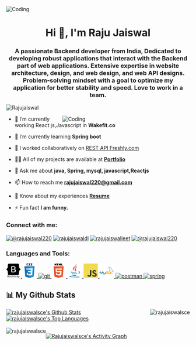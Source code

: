 <img border-radius="20px" alt="Coding" width="100%" height="250px" src="https://visme.co/blog/wp-content/uploads/2019/10/animated-presentation-software-header-wide.gif">


<h1 align="center">Hi 👋, I'm Raju Jaiswal</h1>
<h3 align="center">A passionate Backend developer from India, Dedicated to developing robust applications that interact with the Backend part of web applications. Extensive expertise in website architecture, design, and web design, and web API designs. Problem-solving mindset with a goal to optimize my application for better stability and speed. Love to work in a team.</h3>

<p align="left"> <img src="https://komarev.com/ghpvc/?username=Rajujaiswal&label=Profile%20views&color=0e75b6&style=flat" alt="Rajujaiswal" /> </p>


<img align="right" alt="Coding" width="350" height="80%" src="https://i.pinimg.com/originals/50/83/e0/5083e0a2a7dcaae07c142e8b87036a27.gif">


- 🔭 I’m currently working React js,Javascript in **Wakefit.co**

- 🌱 I’m currently learning **Spring boot**

- 👯 I worked collaboratively on [REST API Freshly.com](https://github.com/CYNO28/Freshly)

- 👨‍💻 All of my projects are available at  <a href="https://Rajujaiswal.github.io/RajujaiswalPortfolio/"> **Portfolio** </a>

- 💬 Ask me about **java, Spring, mysql, javascript,Reactjs**

- 📫 How to reach me **rajujaiswal220@gmail.com**

- 📄 Know about my experiences <a href="https://drive.google.com/file/d/1po1etne1_5yvrOsG2FsTJFwKIJecbEaJ/view?usp=sharing">**Resume** </a>

- ⚡ Fun fact **I am funny.**

<h3 align="left">Connect with me:</h3>
<p align="left">
<a href="https://twitter.com/@rajujaiswal220" target="blank"><img align="center" src="https://raw.githubusercontent.com/rahuldkjain/github-profile-readme-generator/master/src/images/icons/Social/twitter.svg" alt="@rajujaiswal220" height="30" width="40" /></a>
<a href="https://linkedin.com/in/raju-jaiswal-49963524a" target="blank"><img align="center" src="https://raw.githubusercontent.com/rahuldkjain/github-profile-readme-generator/master/src/images/icons/Social/linked-in-alt.svg" alt="rajujaiswaldl" height="30" width="40" /></a>
<a href="https://leetcode.com/rajujaiswalsce/" target="blank"><img align="center" src="https://raw.githubusercontent.com/rahuldkjain/github-profile-readme-generator/master/src/images/icons/Social/leet-code.svg" alt="rajujaiswalleet" height="30" width="40" /></a>
<a href="https://www.hackerrank.com/rajujaiswal220?hr_r=1" target="blank"><img align="center" src="https://raw.githubusercontent.com/rahuldkjain/github-profile-readme-generator/master/src/images/icons/Social/hackerrank.svg" alt="@rajujaiswal220" height="30" width="40" /></a>
</p>

<h3 align="left">Languages and Tools:</h3>
<p align="left"> <a href="https://getbootstrap.com" target="_blank" rel="noreferrer"> <img src="https://raw.githubusercontent.com/devicons/devicon/master/icons/bootstrap/bootstrap-plain-wordmark.svg" alt="bootstrap" width="40" height="40"/> </a> <a href="https://www.w3schools.com/css/" target="_blank" rel="noreferrer"> <img src="https://raw.githubusercontent.com/devicons/devicon/master/icons/css3/css3-original-wordmark.svg" alt="css3" width="40" height="40"/> </a> <a href="https://git-scm.com/" target="_blank" rel="noreferrer"> <img src="https://www.vectorlogo.zone/logos/git-scm/git-scm-icon.svg" alt="git" width="40" height="40"/> </a> <a href="https://www.w3.org/html/" target="_blank" rel="noreferrer"> <img src="https://raw.githubusercontent.com/devicons/devicon/master/icons/html5/html5-original-wordmark.svg" alt="html5" width="40" height="40"/> </a> <a href="https://www.java.com" target="_blank" rel="noreferrer"> <img src="https://raw.githubusercontent.com/devicons/devicon/master/icons/java/java-original.svg" alt="java" width="40" height="40"/> </a> <a href="https://developer.mozilla.org/en-US/docs/Web/JavaScript" target="_blank" rel="noreferrer"> <img src="https://raw.githubusercontent.com/devicons/devicon/master/icons/javascript/javascript-original.svg" alt="javascript" width="40" height="40"/> </a> <a href="https://www.mysql.com/" target="_blank" rel="noreferrer"> <img src="https://raw.githubusercontent.com/devicons/devicon/master/icons/mysql/mysql-original-wordmark.svg" alt="mysql" width="40" height="40"/> </a> <a href="https://postman.com" target="_blank" rel="noreferrer"> <img src="https://www.vectorlogo.zone/logos/getpostman/getpostman-icon.svg" alt="postman" width="40" height="40"/> </a> <a href="https://spring.io/" target="_blank" rel="noreferrer"> <img src="https://www.vectorlogo.zone/logos/springio/springio-icon.svg" alt="spring" width="40" height="40"/> </a> </p>

## 📊 My Github Stats
<!--   <br/> -->
<img align="right" src="https://i.pinimg.com/originals/da/c3/8f/dac38faf997774aa22a78ec3b6283444.gif" alt="rajujaiswalsce"  />
   <a href="https://github.com/rajujaiswalsce/github-readme-stats"><img alt="rajujaiswalsce's Github Stats" src="https://github-readme-stats.vercel.app/api?username=rajujaiswal&show_icons=true&count_private=true&theme=react&hide_border=true&bg_color=0D1117" /></a>
  <a href="https://github.com/rajujaiswalsce/github-readme-stats"><img alt="rajujaiswalsce's Top Languages" src="https://github-readme-stats.vercel.app/api/top-langs/?username=rajujaiswalsce&langs_count=8&count_private=true&layout=compact&theme=react&hide_border=true&bg_color=0D1117"  /></a>
  <br/>
<!--   /*<b>Note:</b> Top languages is only a metric of the languages my public code consists of and doesn't reflect experience or skill level.-> -->
 <br/>
<img align="left" src="https://github-readme-streak-stats.herokuapp.com/?user=rajujaiswalsce&&theme=tokyonight" alt="rajujaiswalsce" />

<!-- <p><img align="left" src="https://github-readme-stats.vercel.app/api/top-langs?username=rajujaiswalsce&show_icons=true&locale=en&layout=compact" alt="rajujaiswalsce" /></p> -->

<a href="https://github.com/Rajujaiswalscce/github-readme-activity-graph"><img alt="Rajujaiswalsce's Activity Graph" src="https://activity-graph.herokuapp.com/graph?username=rajujaiswalsce&bg_color=white&color=5BCDEC&line=5BCDEC&point=FFFFFF&hide_border=true&bg_color=0D1117" /></a>
<br/>
